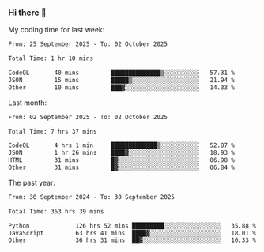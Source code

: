 ### Hi there 👋

My coding time for last week:

<!--START_SECTION:week-->

```txt
From: 25 September 2025 - To: 02 October 2025

Total Time: 1 hr 10 mins

CodeQL       40 mins         ██████████████▒░░░░░░░░░░   57.31 %
JSON         15 mins         █████▒░░░░░░░░░░░░░░░░░░░   21.94 %
Other        10 mins         ███▓░░░░░░░░░░░░░░░░░░░░░   14.33 %
```

<!--END_SECTION:week-->

Last month:

<!--START_SECTION:month-->

```txt
From: 02 September 2025 - To: 02 October 2025

Total Time: 7 hrs 37 mins

CodeQL       4 hrs 1 min     █████████████▒░░░░░░░░░░░   52.87 %
JSON         1 hr 26 mins    ████▓░░░░░░░░░░░░░░░░░░░░   18.93 %
HTML         31 mins         █▓░░░░░░░░░░░░░░░░░░░░░░░   06.98 %
Other        31 mins         █▓░░░░░░░░░░░░░░░░░░░░░░░   06.84 %
```

<!--END_SECTION:month-->

The past year:

<!--START_SECTION:year-->

```txt
From: 30 September 2024 - To: 30 September 2025

Total Time: 353 hrs 39 mins

Python             126 hrs 52 mins █████████░░░░░░░░░░░░░░░░   35.88 %
JavaScript         63 hrs 41 mins  ████▓░░░░░░░░░░░░░░░░░░░░   18.01 %
Other              36 hrs 31 mins  ██▓░░░░░░░░░░░░░░░░░░░░░░   10.33 %
```

<!--END_SECTION:year-->
